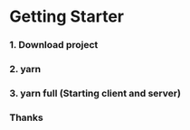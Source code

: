 # Getting Starter

### 1. Download project
### 2. yarn
### 3. yarn full (Starting client and server)

### Thanks 
